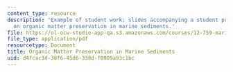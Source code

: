 ```yaml
---
content_type: resource
description: 'Example of student work: slides accompanying a student presentation
  on organic matter preservation in marine sediments.'
file: https://ol-ocw-studio-app-qa.s3.amazonaws.com/courses/12-759-marine-chemistry-seminar-spring-2006/d4fcac3d38f645d6338df8909a93c1bc_Organic_Carbon.pdf
file_type: application/pdf
resourcetype: Document
title: Organic Matter Preservation in Marine Sediments
uid: d4fcac3d-38f6-45d6-338d-f8909a93c1bc
---
```


